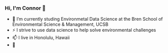 ### Hi, I'm Connor 👋
- 🌱 I’m currently studing Environmetal Data Science at the Bren School of Environmental Science & Management, UCSB
- ⚡ I strive to use data science to help solve environmental challenges
- 📫 I live in Honolulu, Hawaii
- 💬 

<!--

**ConnorFlynn/ConnorFlynn** is a ✨ _special_ ✨ repository because its `README.md` (this file) appears on your GitHub profile.

Here are some ideas to get you started:

- 🔭 I’m currently working on ...
- 🌱 I’m currently learning ...
- 👯 I’m looking to collaborate on ...
- 🤔 I’m looking for help with ...
- 💬 Ask me about ...
- 📫 How to reach me: ...
- 😄 Pronouns: ...
- ⚡ Fun fact: ...
-->
